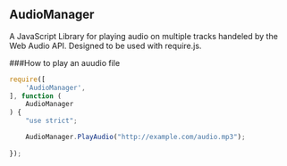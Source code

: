 ## AudioManager
A JavaScript Library for playing audio on multiple tracks handeled by the Web Audio API. Designed to be used with require.js.

###How to play an auudio file
```javascript
require([
    'AudioManager',
], function (
    AudioManager
) {
    "use strict";

    AudioManager.PlayAudio("http://example.com/audio.mp3");
    
});
```

